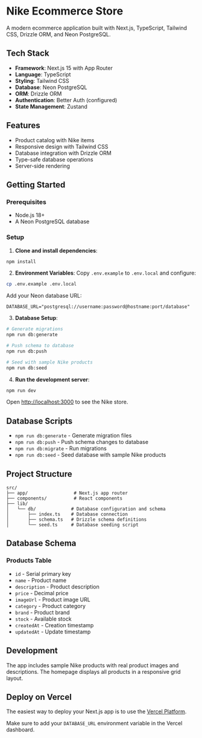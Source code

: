 # Nike Ecommerce Store

A modern ecommerce application built with Next.js, TypeScript, Tailwind CSS, Drizzle ORM, and Neon PostgreSQL.

## Tech Stack

- **Framework**: Next.js 15 with App Router
- **Language**: TypeScript
- **Styling**: Tailwind CSS
- **Database**: Neon PostgreSQL
- **ORM**: Drizzle ORM
- **Authentication**: Better Auth (configured)
- **State Management**: Zustand

## Features

- Product catalog with Nike items
- Responsive design with Tailwind CSS
- Database integration with Drizzle ORM
- Type-safe database operations
- Server-side rendering

## Getting Started

### Prerequisites

- Node.js 18+ 
- A Neon PostgreSQL database

### Setup

1. **Clone and install dependencies**:
```bash
npm install
```

2. **Environment Variables**:
Copy `.env.example` to `.env.local` and configure:
```bash
cp .env.example .env.local
```

Add your Neon database URL:
```
DATABASE_URL="postgresql://username:password@hostname:port/database"
```

3. **Database Setup**:
```bash
# Generate migrations
npm run db:generate

# Push schema to database
npm run db:push

# Seed with sample Nike products
npm run db:seed
```

4. **Run the development server**:
```bash
npm run dev
```

Open [http://localhost:3000](http://localhost:3000) to see the Nike store.

## Database Scripts

- `npm run db:generate` - Generate migration files
- `npm run db:push` - Push schema changes to database
- `npm run db:migrate` - Run migrations
- `npm run db:seed` - Seed database with sample Nike products

## Project Structure

```
src/
├── app/                 # Next.js app router
├── components/          # React components
├── lib/
│   └── db/             # Database configuration and schema
│       ├── index.ts    # Database connection
│       ├── schema.ts   # Drizzle schema definitions
│       └── seed.ts     # Database seeding script
```

## Database Schema

### Products Table
- `id` - Serial primary key
- `name` - Product name
- `description` - Product description
- `price` - Decimal price
- `imageUrl` - Product image URL
- `category` - Product category
- `brand` - Product brand
- `stock` - Available stock
- `createdAt` - Creation timestamp
- `updatedAt` - Update timestamp

## Development

The app includes sample Nike products with real product images and descriptions. The homepage displays all products in a responsive grid layout.

## Deploy on Vercel

The easiest way to deploy your Next.js app is to use the [Vercel Platform](https://vercel.com/new?utm_medium=default-template&filter=next.js&utm_source=create-next-app&utm_campaign=create-next-app-readme).

Make sure to add your `DATABASE_URL` environment variable in the Vercel dashboard.
